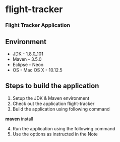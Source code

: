 # flight-tracker
### Flight Tracker Application

## Environment

* JDK - 1.8.0_101
* Maven - 3.5.0 
* Eclipse - Neon
* OS - Mac OS X - 10.12.5


## Steps to build the application

1. Setup the JDK & Maven environment 
2. Check out the application flight-tracker 
3. Build the application using following command

**maven** install

4. Run the application using the following command
5. Use the options as instructed in the Note
